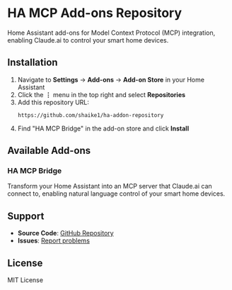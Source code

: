 # HA MCP Add-ons Repository

Home Assistant add-ons for Model Context Protocol (MCP) integration, enabling Claude.ai to control your smart home devices.

## Installation

1. Navigate to **Settings** → **Add-ons** → **Add-on Store** in your Home Assistant
2. Click the **⋮** menu in the top right and select **Repositories**
3. Add this repository URL:
   ```
   https://github.com/shaike1/ha-addon-repository
   ```
4. Find "HA MCP Bridge" in the add-on store and click **Install**

## Available Add-ons

### HA MCP Bridge
Transform your Home Assistant into an MCP server that Claude.ai can connect to, enabling natural language control of your smart home devices.

## Support

- **Source Code**: [GitHub Repository](https://github.com/shaike1/ha-mcp-bridge)
- **Issues**: [Report problems](https://github.com/shaike1/ha-addon-repository/issues)

## License

MIT License